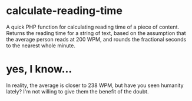 # calculate-reading-time
A quick PHP function for calculating reading time of a piece of content.  Returns the reading time for a string of text, based on the assumption that the average person reads at 200 WPM, and rounds the fractional seconds to the nearest whole minute.

# yes, I know...
In reality, the average is closer to 238 WPM, but have you seen humanity lately?  I'm not willing to give them the benefit of the doubt.
